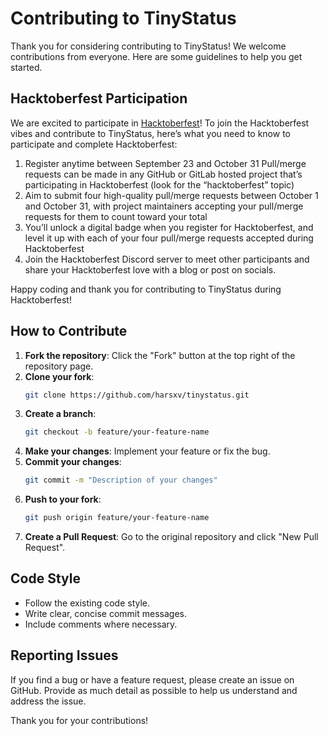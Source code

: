 # Contributing to TinyStatus
Thank you for considering contributing to TinyStatus! We welcome contributions from everyone. Here are some guidelines to help you get started.

## Hacktoberfest Participation

We are excited to participate in [Hacktoberfest](https://hacktoberfest.com)! To join the Hacktoberfest vibes and contribute to TinyStatus, here’s what you need to know to participate and complete Hacktoberfest:

1. Register anytime between September 23 and October 31
Pull/merge requests can be made in any GitHub or GitLab hosted project that’s participating in Hacktoberfest (look for the “hacktoberfest” topic)
2. Aim to submit four high-quality pull/merge requests between October 1 and October 31, with project maintainers accepting your pull/merge requests for them to count toward your total
3. You’ll unlock a digital badge when you register for Hacktoberfest, and level it up with each of your four pull/merge requests accepted during Hacktoberfest
4. Join the Hacktoberfest Discord server to meet other participants and share your Hacktoberfest love with a blog or post on socials.

Happy coding and thank you for contributing to TinyStatus during Hacktoberfest!



## How to Contribute

1. **Fork the repository**: Click the "Fork" button at the top right of the repository page.
2. **Clone your fork**: 
    ```sh
    git clone https://github.com/harsxv/tinystatus.git
    ```
3. **Create a branch**: 
    ```sh
    git checkout -b feature/your-feature-name
    ```
4. **Make your changes**: Implement your feature or fix the bug.
5. **Commit your changes**: 
    ```sh
    git commit -m "Description of your changes"
    ```
6. **Push to your fork**: 
    ```sh
    git push origin feature/your-feature-name
    ```
7. **Create a Pull Request**: Go to the original repository and click "New Pull Request".

## Code Style

- Follow the existing code style.
- Write clear, concise commit messages.
- Include comments where necessary.

## Reporting Issues

If you find a bug or have a feature request, please create an issue on GitHub. Provide as much detail as possible to help us understand and address the issue.

Thank you for your contributions!
